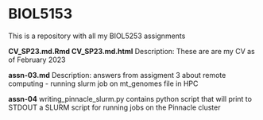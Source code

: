 # BIOL5153

This is a repository with all my BIOL5253 assignments 

**CV_SP23.md.Rmd CV_SP23.md.html** 
Description: These are are my CV as of February 2023 

**assn-03.md**
Description: answers from assigment 3 about remote 
computing - running slurm job on mt_genomes file in 
HPC 

**assn-04**
writing_pinnacle_slurm.py contains python script that will print to STDOUT a SLURM script for running jobs on the Pinnacle cluster
